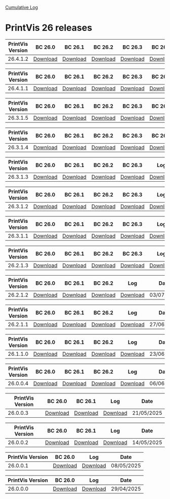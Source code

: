[Cumulative Log](https://printvis.blob.core.windows.net/releases/pv365bc-26/PrintVis%2026%20release%20log.csv)
# PrintVis 26 releases
|PrintVis Version|BC 26.0 | BC 26.1 | BC 26.2 | BC 26.3 | BC 26.4 |Log|Date|
|---|---| ---| ---| ---| ---|---|---|
|26.4.1.2|[Download](https://printvis.blob.core.windows.net/releases/pv365bc-26/26.4/1.2/26.0%20RuntimePackages.zip)| [Download](https://printvis.blob.core.windows.net/releases/pv365bc-26/26.4/1.2/26.1%20RuntimePackages.zip)| [Download](https://printvis.blob.core.windows.net/releases/pv365bc-26/26.4/1.2/26.2%20RuntimePackages.zip)| [Download](https://printvis.blob.core.windows.net/releases/pv365bc-26/26.4/1.2/26.3%20RuntimePackages.zip)| [Download](https://printvis.blob.core.windows.net/releases/pv365bc-26/26.4/1.2/26.4%20RuntimePackages.zip)|[Download](https://printvis.blob.core.windows.net/releases/pv365bc-26/26.4/1.2/26.4.1.2%20release%20log.csv)|04/09/2025|

|PrintVis Version|BC 26.0 | BC 26.1 | BC 26.2 | BC 26.3 | BC 26.4 |Log|Date|
|---|---| ---| ---| ---| ---|---|---|
|26.4.1.1|[Download](https://printvis.blob.core.windows.net/releases/pv365bc-26/26.4/1.1/26.0%20RuntimePackages.zip)| [Download](https://printvis.blob.core.windows.net/releases/pv365bc-26/26.4/1.1/26.1%20RuntimePackages.zip)| [Download](https://printvis.blob.core.windows.net/releases/pv365bc-26/26.4/1.1/26.2%20RuntimePackages.zip)| [Download](https://printvis.blob.core.windows.net/releases/pv365bc-26/26.4/1.1/26.3%20RuntimePackages.zip)| [Download](https://printvis.blob.core.windows.net/releases/pv365bc-26/26.4/1.1/26.4%20RuntimePackages.zip)|[Download](https://printvis.blob.core.windows.net/releases/pv365bc-26/26.4/1.1/26.4.1.1%20release%20log.xlsx)|27/08/2025|

|PrintVis Version|BC 26.0 | BC 26.1 | BC 26.2 | BC 26.3 | BC 26.4 |Log|Date|
|---|---| ---| ---| ---| ---|---|---|
|26.3.1.5|[Download](https://printvis.blob.core.windows.net/releases/pv365bc-26/26.3/1.5/26.0%20RuntimePackages.zip)| [Download](https://printvis.blob.core.windows.net/releases/pv365bc-26/26.3/1.5/26.1%20RuntimePackages.zip)| [Download](https://printvis.blob.core.windows.net/releases/pv365bc-26/26.3/1.5/26.2%20RuntimePackages.zip)| [Download](https://printvis.blob.core.windows.net/releases/pv365bc-26/26.3/1.5/26.3%20RuntimePackages.zip)| [Download](https://printvis.blob.core.windows.net/releases/pv365bc-26/26.3/1.5/26.4%20RuntimePackages.zip)|[Download](https://printvis.blob.core.windows.net/releases/pv365bc-26/26.3/1.5/26.3.1.5%20release%20log.xlsx)|13/08/2025|

|PrintVis Version|BC 26.0 | BC 26.1 | BC 26.2 | BC 26.3 | BC 26.4 |Log|Date|
|---|---| ---| ---| ---| ---|---|---|
|26.3.1.4|[Download](https://printvis.blob.core.windows.net/releases/pv365bc-26/26.3/1.4/26.0%20RuntimePackages.zip)| [Download](https://printvis.blob.core.windows.net/releases/pv365bc-26/26.3/1.4/26.1%20RuntimePackages.zip)| [Download](https://printvis.blob.core.windows.net/releases/pv365bc-26/26.3/1.4/26.2%20RuntimePackages.zip)| [Download](https://printvis.blob.core.windows.net/releases/pv365bc-26/26.3/1.4/26.3%20RuntimePackages.zip)| [Download](https://printvis.blob.core.windows.net/releases/pv365bc-26/26.3/1.4/26.4%20RuntimePackages.zip)|[Download](https://printvis.blob.core.windows.net/releases/pv365bc-26/26.3/1.4/26.3.1.4%20release%20log.xlsx)|05/08/2025|

|PrintVis Version|BC 26.0 | BC 26.1 | BC 26.2 | BC 26.3 |Log|Date|
|---|---| ---| ---| ---|---|---|
|26.3.1.3|[Download](https://printvis.blob.core.windows.net/releases/pv365bc-26/26.3/1.3/26.0%20RuntimePackages.zip)| [Download](https://printvis.blob.core.windows.net/releases/pv365bc-26/26.3/1.3/26.1%20RuntimePackages.zip)| [Download](https://printvis.blob.core.windows.net/releases/pv365bc-26/26.3/1.3/26.2%20RuntimePackages.zip)| [Download](https://printvis.blob.core.windows.net/releases/pv365bc-26/26.3/1.3/26.3%20RuntimePackages.zip)|[Download](https://printvis.blob.core.windows.net/releases/pv365bc-26/26.3/1.3/26.3.1.3%20release%20log.xlsx)|30/07/2025|

|PrintVis Version|BC 26.0 | BC 26.1 | BC 26.2 | BC 26.3 |Log|Date|
|---|---| ---| ---| ---|---|---|
|26.3.1.2|[Download](https://printvis.blob.core.windows.net/releases/pv365bc-26/26.3/1.2/26.0%20RuntimePackages.zip)| [Download](https://printvis.blob.core.windows.net/releases/pv365bc-26/26.3/1.2/26.1%20RuntimePackages.zip)| [Download](https://printvis.blob.core.windows.net/releases/pv365bc-26/26.3/1.2/26.2%20RuntimePackages.zip)| [Download](https://printvis.blob.core.windows.net/releases/pv365bc-26/26.3/1.2/26.3%20RuntimePackages.zip)|[Download](https://printvis.blob.core.windows.net/releases/pv365bc-26/26.3/1.2/26.3.1.2%20release%20log.xlsx)|23/07/2025|

|PrintVis Version|BC 26.0 | BC 26.1 | BC 26.2 | BC 26.3 |Log|Date|
|---|---| ---| ---| ---|---|---|
|26.3.1.1|[Download](https://printvis.blob.core.windows.net/releases/pv365bc-26/26.3/1.1/26.0%20RuntimePackages.zip)| [Download](https://printvis.blob.core.windows.net/releases/pv365bc-26/26.3/1.1/26.1%20RuntimePackages.zip)| [Download](https://printvis.blob.core.windows.net/releases/pv365bc-26/26.3/1.1/26.2%20RuntimePackages.zip)| [Download](https://printvis.blob.core.windows.net/releases/pv365bc-26/26.3/1.1/26.3%20RuntimePackages.zip)|[Download](https://printvis.blob.core.windows.net/releases/pv365bc-26/26.3/1.1/26.3.1.1%20release%20log.xlsx)|17/07/2025|

|PrintVis Version|BC 26.0 | BC 26.1 | BC 26.2 | BC 26.3 |Log|Date|
|---|---| ---| ---| ---|---|---|
|26.2.1.3|[Download](https://printvis.blob.core.windows.net/releases/pv365bc-26/26.2/1.3/26.0%20RuntimePackages.zip)| [Download](https://printvis.blob.core.windows.net/releases/pv365bc-26/26.2/1.3/26.1%20RuntimePackages.zip)| [Download](https://printvis.blob.core.windows.net/releases/pv365bc-26/26.2/1.3/26.2%20RuntimePackages.zip)| [Download](https://printvis.blob.core.windows.net/releases/pv365bc-26/26.2/1.3/26.3%20RuntimePackages.zip)|[Download](https://printvis.blob.core.windows.net/releases/pv365bc-26/26.2/1.3/26.2.1.3%20release%20log.xlsx)|10/07/2025|

|PrintVis Version|BC 26.0 | BC 26.1 | BC 26.2 |Log|Date|
|---|---| ---| ---|---|---|
|26.2.1.2|[Download](https://printvis.blob.core.windows.net/releases/pv365bc-26/26.2/1.2/26.0%20RuntimePackages.zip)| [Download](https://printvis.blob.core.windows.net/releases/pv365bc-26/26.2/1.2/26.1%20RuntimePackages.zip)| [Download](https://printvis.blob.core.windows.net/releases/pv365bc-26/26.2/1.2/26.2%20RuntimePackages.zip)|[Download](https://printvis.blob.core.windows.net/releases/pv365bc-26/26.2/1.2/26.2.1.2%20release%20log.xlsx)|03/07/2025|

|PrintVis Version|BC 26.0 | BC 26.1 | BC 26.2 |Log|Date|
|---|---| ---| ---|---|---|
|26.2.1.1|[Download](https://printvis.blob.core.windows.net/releases/pv365bc-26/26.2/1.1/26.0%20RuntimePackages.zip)| [Download](https://printvis.blob.core.windows.net/releases/pv365bc-26/26.2/1.1/26.1%20RuntimePackages.zip)| [Download](https://printvis.blob.core.windows.net/releases/pv365bc-26/26.2/1.1/26.2%20RuntimePackages.zip)|[Download](https://printvis.blob.core.windows.net/releases/pv365bc-26/26.2/1.1/26.2.1.1%20release%20log.csv)|27/06/2025|

|PrintVis Version|BC 26.0 | BC 26.1|BC 26.2 |Log|Date|
|---|---| ---|---|---|---|
|26.1.1.0|[Download](https://printvis.blob.core.windows.net/releases/pv365bc-26/26.1/1.0/26.0%20RuntimePackages.zip)| [Download](https://printvis.blob.core.windows.net/releases/pv365bc-26/26.1/1.0/26.1%20RuntimePackages.zip)|[Download](https://printvis.blob.core.windows.net/releases/pv365bc-26/26.1/1.0/26.2%20RuntimePackages.zip)|[Download](https://printvis.blob.core.windows.net/releases/pv365bc-26/26.1/1.0/26.1.1.0%20release%20log.csv)|23/06/2025|

|PrintVis Version|BC 26.0 | BC 26.1|BC 26.2 |Log|Date|
|---|---| ---|---|---|---|
|26.0.0.4|[Download](https://printvis.blob.core.windows.net/releases/pv365bc-26/26.0/0.4/26.0%20RuntimePackages.zip)| [Download](https://printvis.blob.core.windows.net/releases/pv365bc-26/26.0/0.4/26.1%20RuntimePackages.zip)|[Download](https://printvis.blob.core.windows.net/releases/pv365bc-26/26.0/0.4/26.2%20RuntimePackages.zip)|[Download](https://printvis.blob.core.windows.net/releases/pv365bc-26/26.0/0.4/26.0.0.4%20release%20log.csv)|06/06/2025|

|PrintVis Version|BC 26.0 | BC 26.1 |Log|Date|
|---|---| ---|---|---|
|26.0.0.3|[Download](https://printvis.blob.core.windows.net/releases/pv365bc-26/26.0/0.3/26.0%20RuntimePackages.zip)| [Download](https://printvis.blob.core.windows.net/releases/pv365bc-26/26.0/0.3/26.1%20RuntimePackages.zip)|[Download](https://printvis.blob.core.windows.net/releases/pv365bc-26/26.0/0.3/26.0.0.3%20release%20log.csv)|21/05/2025|

|PrintVis Version|BC 26.0 | BC 26.1 |Log|Date|
|---|---| ---|---|---|
|26.0.0.2|[Download](https://printvis.blob.core.windows.net/releases/pv365bc-26/26.0/0.2/26.0%20RuntimePackages.zip)| [Download](https://printvis.blob.core.windows.net/releases/pv365bc-26/26.0/0.2/26.1%20RuntimePackages.zip)|[Download](https://printvis.blob.core.windows.net/releases/pv365bc-26/26.0/0.2/26.0.0.2%20release%20log.csv)|14/05/2025|

|PrintVis Version|BC 26.0 |Log|Date|
|---|---|---|---|
|26.0.0.1|[Download](https://printvis.blob.core.windows.net/releases/pv365bc-26/26.0/0.1/26.0%20RuntimePackages.zip)|[Download](https://printvis.blob.core.windows.net/releases/pv365bc-26/26.0/0.1/26.0.0.1%20release%20log.csv)|08/05/2025|


|PrintVis Version| BC 26.0 |Log|Date|
|---|---| ---| ---|
|26.0.0.0|[Download](https://printvis.blob.core.windows.net/releases/pv365bc-26/26.0/0.0/26.0%20RuntimePackages.zip)|[Download](https://printvis.blob.core.windows.net/releases/pv365bc-26/26.0/0.0/26.0.0.0%20release%20log.csv)|29/04/2025|
